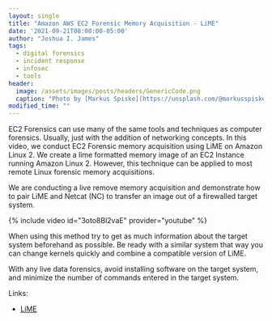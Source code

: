 ```yaml
---
layout: single
title: "Amazon AWS EC2 Forensic Memory Acquisition - LiME"
date: '2021-09-21T08:00:00-05:00'
author: "Joshua I. James"
tags:
  - digital forensics
  - incident response
  - infosec
  - tools
header:
  image: /assets/images/posts/headers/GenericCode.png
  caption: "Photo by [Markus Spiske](https://unsplash.com/@markusspiske?utm_source=unsplash&utm_medium=referral&utm_content=creditCopyText) on [Unsplash](https://unsplash.com/s/photos/amazon-web-services?utm_source=unsplash&utm_medium=referral&utm_content=creditCopyText)"
modified_time: ""
---
```


EC2 Forensics can use many of the same tools and techniques as computer forensics. Usually, just with the addition of networking concepts. In this video, we conduct EC2 Forensic memory acquisition using LiME on Amazon Linux 2. We create a lime formatted memory image of an EC2 Instance running Amazon Linux 2. However, this technique can be applied to most remote Linux forensic memory acquisitions.

We are conducting a live remove memory acquisition and demonstrate how to pair LiME and Netcat (NC) to transfer an image out of a firewalled target system.

{% include video id="3oto8Bl2vaE" provider="youtube" %}

When using this method try to get as much information about the target system beforehand as possible. Be ready with a similar system that way you can change kernels quickly and combine a compatible version of LiME.

With any live data forensics, avoid installing software on the target system, and minimize the number of commands entered in the target system.

Links:

* [LiME](https://github.com/504ensicsLabs/LiME)